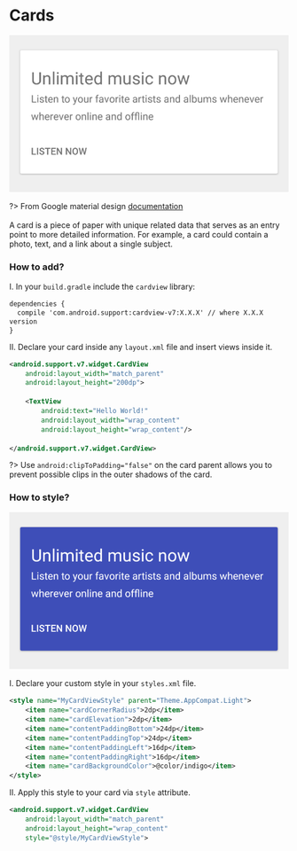 # Cards

![](images/cards.png)

?> From Google material design [documentation](https://material.io/guidelines/components/cards.html)
<br>
<br>A card is a piece of paper with unique related data that serves as an entry point to more detailed information. For example, a card could contain a photo, text, and a link about a single subject.

### How to add?

I. In your `build.gradle` include the `cardview` library:

```
dependencies {
  compile 'com.android.support:cardview-v7:X.X.X' // where X.X.X version
}
```

II. Declare your card inside any `layout.xml` file and insert views inside it.

```xml
<android.support.v7.widget.CardView
    android:layout_width="match_parent"
    android:layout_height="200dp">

    <TextView
        android:text="Hello World!"
        android:layout_width="wrap_content"
        android:layout_height="wrap_content"/>

</android.support.v7.widget.CardView>
```

?> Use `android:clipToPadding="false"` on the card parent allows you to prevent possible clips in the outer shadows of the card.

### How to style?

![](images/cards-styled.png)

I. Declare your custom style in your `styles.xml` file.

```xml
<style name="MyCardViewStyle" parent="Theme.AppCompat.Light">
    <item name="cardCornerRadius">2dp</item>
    <item name="cardElevation">2dp</item>
    <item name="contentPaddingBottom">24dp</item>
    <item name="contentPaddingTop">24dp</item>
    <item name="contentPaddingLeft">16dp</item>
    <item name="contentPaddingRight">16dp</item>
    <item name="cardBackgroundColor">@color/indigo</item>
</style>
```

II. Apply this style to your card via `style` attribute.

```xml
<android.support.v7.widget.CardView
    android:layout_width="match_parent"
    android:layout_height="wrap_content"
    style="@style/MyCardViewStyle">
```
